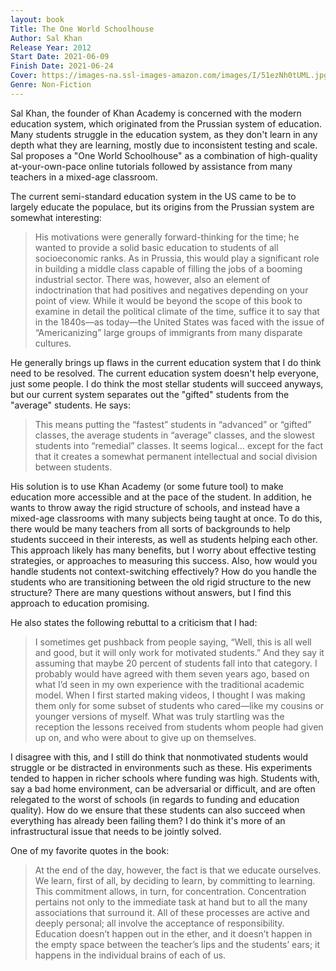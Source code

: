 ```yaml
---
layout: book
Title: The One World Schoolhouse
Author: Sal Khan
Release Year: 2012
Start Date: 2021-06-09
Finish Date: 2021-06-24
Cover: https://images-na.ssl-images-amazon.com/images/I/51ezNh0tUML.jpg
Genre: Non-Fiction
---
```


Sal Khan, the founder of Khan Academy is concerned with the modern education system, which originated from the Prussian system of education. Many students struggle in the education system, as they don't learn in any depth what they are learning, mostly due to inconsistent testing and scale. Sal proposes a "One World Schoolhouse" as a combination of high-quality at-your-own-pace online tutorials followed by assistance from many teachers in a mixed-age classroom.

The current semi-standard education system in the US came to be to largely educate the populace, but its origins from the Prussian system are somewhat interesting:

> His motivations were generally forward-thinking for the time; he wanted to provide a solid basic education to students of all socioeconomic ranks. As in Prussia, this would play a significant role in building a middle class capable of filling the jobs of a booming industrial sector. There was, however, also an element of indoctrination that had positives and negatives depending on your point of view. While it would be beyond the scope of this book to examine in detail the political climate of the time, suffice it to say that in the 1840s—as today—the United States was faced with the issue of “Americanizing” large groups of immigrants from many disparate cultures.


He generally brings up flaws in the current education system that I do think need to be resolved. The current education system doesn't help everyone, just some people. I do think the most stellar students will succeed anyways, but our current system separates out the "gifted" students from the "average" students. He says: 
> This means putting the “fastest” students in “advanced” or “gifted” classes, the average students in “average” classes, and the slowest students into “remedial” classes. It seems logical… except for the fact that it creates a somewhat permanent intellectual and social division between students.

His solution is to use Khan Academy (or some future tool) to make education more accessible and at the pace of the student. In addition, he wants to throw away the rigid structure of schools, and instead have a mixed-age classrooms with many subjects being taught at once. To do this, there would be many teachers from all sorts of backgrounds to help students succeed in their interests, as well as students helping each other. This approach likely has many benefits, but I worry about effective testing strategies, or approaches to measuring this success. Also, how would you handle students not context-switching effectively? How do you handle the students who are transitioning between the old rigid structure to the new structure? There are many questions without answers, but I find this approach to education promising. 

He also states the following rebuttal to a criticism that I had:
> I sometimes get pushback from people saying, “Well, this is all well and good, but it will only work for motivated students.” And they say it assuming that maybe 20 percent of students fall into that category. I probably would have agreed with them seven years ago, based on what I’d seen in my own experience with the traditional academic model. When I first started making videos, I thought I was making them only for some subset of students who cared—like my cousins or younger versions of myself. What was truly startling was the reception the lessons received from students whom people had given up on, and who were about to give up on themselves.

I disagree with this, and I still do think that nonmotivated students would struggle or be distracted in environments such as these. His experiments tended to happen in richer schools where funding was high. Students with, say a bad home environment, can be adversarial or difficult, and are often relegated to the worst of schools (in regards to funding and education quality). How do we ensure that these students can also succeed when everything has already been failing them? I do think it's more of an infrastructural issue that needs to be jointly solved.

One of my favorite quotes in the book: 

> At the end of the day, however, the fact is that we educate ourselves. We learn, first of all, by deciding to learn, by committing to learning. This commitment allows, in turn, for concentration. Concentration pertains not only to the immediate task at hand but to all the many associations that surround it. All of these processes are active and deeply personal; all involve the acceptance of responsibility. Education doesn’t happen out in the ether, and it doesn’t happen in the empty space between the teacher’s lips and the students’ ears; it happens in the individual brains of each of us.


